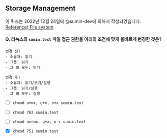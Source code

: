## Storage Management

이 퀴즈는 2022년 12월 24일에 @sumin-dev에 의해서 작성되었습니다.  
[Reference) File system](https://github.com/monthly-cs/2022-12/blob/main/Storage%20Management/1.%20File%20system.md)



#### Q. 리눅스의 `sumin.text` 파일 접근 권한을 아래의 조건에 맞게 올바르게 변경한 것은?
```
변경 전)
- 소유자: 읽기
- 그룹: 읽기
- 그 외 모두: 읽기

변경 후)
- 소유자: 읽기/쓰기/실행
- 그룹: 읽기/실행
- 그 외 모두: 실행
```

- [ ] `chmod u+wx, g+x, o+x sumin.text`
- [ ] `chmod 762 sumin.text`
- [ ] `chmod u=rwx, g+x, o-r sumin.text`
- [X] `chmod 751 sumin.text`


